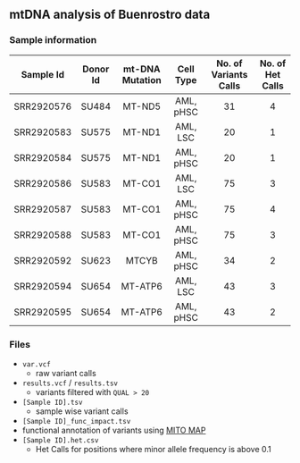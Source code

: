 ## mtDNA analysis of Buenrostro data ##

### Sample information ###

| Sample Id|Donor Id| mt-DNA Mutation | Cell Type| No. of Variants Calls | No. of Het Calls |
|:--------:|:------:|:---------------:|:--------:|:---------------------:|:----------------:|
|	SRR2920576 |SU484|	MT-ND5	|	AML, pHSC| 31 | 4 |
|	SRR2920583 |SU575|	MT-ND1  |	AML, LSC | 20 | 1 |
|	SRR2920584 |SU575|	MT-ND1	|	AML, pHSC| 20 | 1 |
|	SRR2920586 |SU583|	MT-CO1	|	AML, LSC | 75 | 3 |
|	SRR2920587 |SU583|	MT-CO1	|	AML, pHSC| 75 | 4 |
|	SRR2920588 |SU583|	MT-CO1  |	AML, pHSC| 75 | 3 |
|	SRR2920592 |SU623|	MTCYB	  |	AML, pHSC| 34 | 2 |
|	SRR2920594 |SU654|	MT-ATP6	|	AML, LSC | 43 | 3 |
|	SRR2920595 |SU654|	MT-ATP6	|	AML, pHSC| 43 | 2 | 


### Files ###
- `var.vcf`
  - raw variant calls
- `results.vcf` / `results.tsv`
  - variants filtered with `QUAL > 20`
- `[Sample ID].tsv`
  - sample wise variant calls
-  `[Sample ID]_func_impact.tsv`
  - functional annotation of variants using [MITO MAP](http://www.mitomap.org/MITOMAP)
- `[Sample ID].het.csv`
  - Het Calls for positions where minor allele frequency is above 0.1
